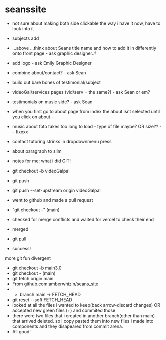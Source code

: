 # seanssite

 - not sure about making both side clickable the way i have it now, have to look into it
 - subjects add
 - ...above ...think about Seans title name and how to add it in differently onto front page - ask graphic designer..?
 - add logo - ask Emily Graphic Designer
 - combine about/contact? - ask Sean
 - build out bare bones of testimonial/subject
 - videoGal/services pages (vid/serv = the same?) - ask Sean or em?
  - testimonials on music side? - ask Sean
 - when you first go to about page from index the about isnt selected until you click on about - 
 - music about foto takes too long to load - type of file maybe? OR size?? -- fixxxx
 - contact tutoring strinks in dropdownmenu press
 - about paragraph to slim

  - notes for me:
  what i did GIT!

  - git checkout -b videoGalpal
  - git push
  - git push --set-upstream origin videoGalpal
  - went to github and made a pull request
  - "git checkout -"  (main)
  - checked for merge conflicts and waited for vercel to check their end
  - merged
  - git pull
  - success!

  more git fun divergent 
  - git checkout -b main3.0
  - git checkout - (main)
  - git fetch origin main
   - From github.com:amberwhizin/seans_site
   -  * branch            main       -> FETCH_HEAD
  -  git reset --soft FETCH_HEAD
  - looked at all the files i wanted to keep(back arrow-discard changes) OR accepted new green files (+) and commited those
  - there were two files that i created in another branch(other than main) that arrived deleted. so i copy pasted them into new files i made into components and they disapeared from commit arena.
  - All good!
  